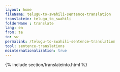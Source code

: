 ```yaml
---
layout: home
fileName: telugu-to-swahili-sentence-translation
translatein: telugu_to_swahili
folderName : translate
lang: en
from: te
to: sw
permalink: /telugu-to-swahili-sentence-translation
tool: sentence-translations
nointernationalization: true
---
```

{% include section/translateinto.html %}
